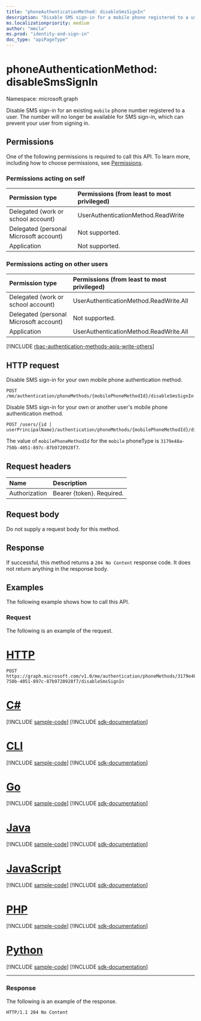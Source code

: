 ```yaml
---
title: "phoneAuthenticationMethod: disableSmsSignIn"
description: "Disable SMS sign-in for a mobile phone registered to a user."
ms.localizationpriority: medium
author: "mmcla"
ms.prod: "identity-and-sign-in"
doc_type: "apiPageType"
---
```


# phoneAuthenticationMethod: disableSmsSignIn

Namespace: microsoft.graph

Disable SMS sign-in for an existing `mobile` phone number registered to a user. The number will no longer be available for SMS sign-in, which can prevent your user from signing in.

## Permissions

One of the following permissions is required to call this API. To learn more, including how to choose permissions, see [Permissions](/graph/permissions-reference).

### Permissions acting on self

|Permission type      | Permissions (from least to most privileged)              |
|:---------------------------------------|:-------------------------|
| Delegated (work or school account)     | UserAuthenticationMethod.ReadWrite |
| Delegated (personal Microsoft account) | Not supported. |
| Application                            | Not supported. |

### Permissions acting on other users

|Permission type      | Permissions (from least to most privileged)              |
|:---------------------------------------|:-------------------------|
| Delegated (work or school account)     | UserAuthenticationMethod.ReadWrite.All |
| Delegated (personal Microsoft account) | Not supported. |
| Application                            | UserAuthenticationMethod.ReadWrite.All |

[!INCLUDE [rbac-authentication-methods-apis-write-others](../includes/rbac-for-apis/rbac-authentication-methods-apis-write-others.md)]

## HTTP request

Disable SMS sign-in for your own mobile phone authentication method.
<!-- { "blockType": "ignored" } -->
``` http
POST /me/authentication/phoneMethods/{mobilePhoneMethodId}/disableSmsSignIn
```

Disable SMS sign-in for your own or another user's mobile phone authentication method.
<!-- { "blockType": "ignored" } -->
``` http
POST /users/{id | userPrincipalName}/authentication/phoneMethods/{mobilePhoneMethodId}/disableSmsSignIn
```

The value of `mobilePhoneMethodId` for the `mobile` phoneType is `3179e48a-750b-4051-897c-87b9720928f7`.

## Request headers

| Name          | Description   |
|:--------------|:--------------|
| Authorization | Bearer {token}. Required. |

## Request body

Do not supply a request body for this method.

## Response

If successful, this method returns a `204 No Content` response code. It does not return anything in the response body.

## Examples

The following example shows how to call this API.

### Request

The following is an example of the request.


# [HTTP](#tab/http)
<!-- {
  "blockType": "request",
  "name": "phoneauthenticationmethod_disablesmssignin"
}-->

```http
POST https://graph.microsoft.com/v1.0/me/authentication/phoneMethods/3179e48a-750b-4051-897c-87b9720928f7/disableSmsSignIn
```

# [C#](#tab/csharp)
[!INCLUDE [sample-code](../includes/snippets/csharp/phoneauthenticationmethod-disablesmssignin-csharp-snippets.md)]
[!INCLUDE [sdk-documentation](../includes/snippets/snippets-sdk-documentation-link.md)]

# [CLI](#tab/cli)
[!INCLUDE [sample-code](../includes/snippets/cli/phoneauthenticationmethod-disablesmssignin-cli-snippets.md)]
[!INCLUDE [sdk-documentation](../includes/snippets/snippets-sdk-documentation-link.md)]

# [Go](#tab/go)
[!INCLUDE [sample-code](../includes/snippets/go/phoneauthenticationmethod-disablesmssignin-go-snippets.md)]
[!INCLUDE [sdk-documentation](../includes/snippets/snippets-sdk-documentation-link.md)]

# [Java](#tab/java)
[!INCLUDE [sample-code](../includes/snippets/java/phoneauthenticationmethod-disablesmssignin-java-snippets.md)]
[!INCLUDE [sdk-documentation](../includes/snippets/snippets-sdk-documentation-link.md)]

# [JavaScript](#tab/javascript)
[!INCLUDE [sample-code](../includes/snippets/javascript/phoneauthenticationmethod-disablesmssignin-javascript-snippets.md)]
[!INCLUDE [sdk-documentation](../includes/snippets/snippets-sdk-documentation-link.md)]

# [PHP](#tab/php)
[!INCLUDE [sample-code](../includes/snippets/php/phoneauthenticationmethod-disablesmssignin-php-snippets.md)]
[!INCLUDE [sdk-documentation](../includes/snippets/snippets-sdk-documentation-link.md)]

# [Python](#tab/python)
[!INCLUDE [sample-code](../includes/snippets/python/phoneauthenticationmethod-disablesmssignin-python-snippets.md)]
[!INCLUDE [sdk-documentation](../includes/snippets/snippets-sdk-documentation-link.md)]

---

### Response

The following is an example of the response.
<!-- {
  "blockType": "response"
} -->

```http
HTTP/1.1 204 No Content
```

<!-- uuid: 16cd6b66-4b1a-43a1-adaf-3a886856ed98
2019-02-04 14:57:30 UTC -->
<!-- {
  "type": "#page.annotation",
  "description": "phoneAuthenticationMethod: disableSmsSignIn",
  "keywords": "",
  "section": "documentation",
  "tocPath": ""
}-->
